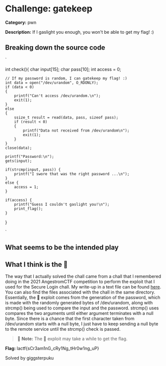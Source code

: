 # Challenge: gatekeep

**Category:** pwn

**Description:** If I gaslight you enough, you won't be able to get my flag! :)

## Breaking down the source code
`

int check(){
    char input[15];
    char pass[10];
    int access = 0;

    // If my password is random, I can gatekeep my flag! :)
    int data = open("/dev/urandom", O_RDONLY);
    if (data < 0)
    {
        printf("Can't access /dev/urandom.\n");
        exit(1);
    }
    else
    {
        ssize_t result = read(data, pass, sizeof pass);
        if (result < 0)
        {
            printf("Data not received from /dev/urandom\n");
            exit(1);
        }
    }
    close(data);

    printf("Password:\n");
    gets(input);

    if(strcmp(input, pass)) {
        printf("I swore that was the right password ...\n");
    }
    else {
        access = 1;
    }

    if(access) {
        printf("Guess I couldn't gaslight you!\n");
        print_flag();
    }
}

`

## What seems to be the intended play

## What I think is the :cheese:

The way that I actually solved the chall came from a chall that I remembered doing in the 2021 AngestromCTF competition to perform the exploit that I used for the Secure Login chall. My write-up in a text file can be found [here](https://github.com/giggsterpuku/CTF-Writeups/blob/main/angstromCTF/2021/Secure_Login/Secure_Login.txt). You can also find the files associated with the chall in the same directory. Essentially, the 🧀 exploit comes from the generation of the password, which is made with the randomly generated bytes of /dev/urandom, along with strcmp() being used to compare the input and the password. strcmp() uses compares the two arguments until either argument terminates with a null byte. Since there is a chance that the first character taken from /dev/urandom starts with a null byte, I just have to keep sending a null byte to the remote service until the strcmp() check is passed.

> 📝 **Note:** The 🧀 exploit may take a while to get the flag.

**Flag:** lactf{sCr3am1nG_cRy1Ng_tHr0w1ng_uP}

Solved by giggsterpuku
